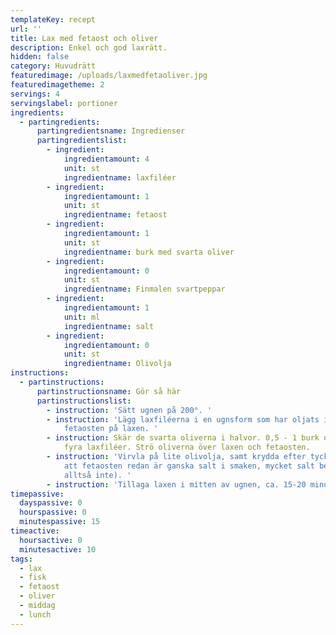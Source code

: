 ```yaml
---
templateKey: recept
url: ''
title: Lax med fetaost och oliver
description: Enkel och god laxrätt.
hidden: false
category: Huvudrätt
featuredimage: /uploads/laxmedfetaoliver.jpg
featuredimagetheme: 2
servings: 4
servingslabel: portioner
ingredients:
  - partingredients:
      partingredientsname: Ingredienser
      partingredientslist:
        - ingredient:
            ingredientamount: 4
            unit: st
            ingredientname: laxfiléer
        - ingredient:
            ingredientamount: 1
            unit: st
            ingredientname: fetaost
        - ingredient:
            ingredientamount: 1
            unit: st
            ingredientname: burk med svarta oliver
        - ingredient:
            ingredientamount: 0
            unit: st
            ingredientname: Finmalen svartpeppar
        - ingredient:
            ingredientamount: 1
            unit: ml
            ingredientname: salt
        - ingredient:
            ingredientamount: 0
            unit: st
            ingredientname: Olivolja
instructions:
  - partinstructions:
      partinstructionsname: Gör så här
      partinstructionslist:
        - instruction: 'Sätt ugnen på 200°. '
        - instruction: 'Lägg laxfiléerna i en ugnsform som har oljats in. Smula över
            fetaosten på laxen. '
        - instruction: Skär de svarta oliverna i halvor. 0,5 - 1 burk oliver räcker till
            fyra laxfiléer. Strö oliverna över laxen och fetaosten.
        - instruction: 'Virvla på lite olivolja, samt krydda efter tycke och smak (tänk på
            att fetaosten redan är ganska salt i smaken, mycket salt behövs
            alltså inte). '
        - instruction: 'Tillaga laxen i mitten av ugnen, ca. 15-20 minuter. '
timepassive:
  dayspassive: 0
  hourspassive: 0
  minutespassive: 15
timeactive:
  hoursactive: 0
  minutesactive: 10
tags:
  - lax
  - fisk
  - fetaost
  - oliver
  - middag
  - lunch
---
```

